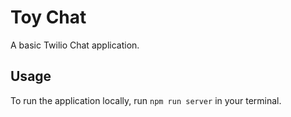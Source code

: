# Toy Chat

A basic Twilio Chat application.

## Usage

To run the application locally, run `npm run server` in your terminal.